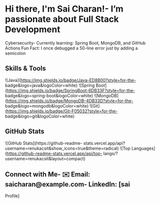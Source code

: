 #  Hi there, I'm Sai Charan!-  I’m passionate about Full Stack Development
Cybersecurity-  Currently learning: Spring Boot, MongoDB, and GitHub Actions
 Fun Fact: I once debugged a 50-line error just by adding a semicolon
##  Skills &amp; Tools
![Java](https://img.shields.io/badge/Java-ED8B00?style=for-the-
badge&amp;logo=java&amp;logoColor=white)
![Spring Boot](https://img.shields.io/badge/SpringBoot-6DB33F?style=for-the-
badge&amp;logo=spring-boot&amp;logoColor=white)
![MongoDB](https://img.shields.io/badge/MongoDB-4DB33D?style=for-the-
badge&amp;logo=mongodb&amp;logoColor=white)
![Git](https://img.shields.io/badge/Git-F05032?style=for-the-
badge&amp;logo=git&amp;logoColor=white)
## GitHub Stats
![GitHub Stats](https://github-readme-
stats.vercel.app/api?username=renukacsit&amp;show_icons=true&amp;theme=radical)
![Top Languages] (https://github-readme-stats.vercel.app/api/top-
langs/?username=renukacsit&amp;layout=compact)
## Connect with Me- ✉️ Email: saicharan@example.com-  LinkedIn: [sai
Profile]
